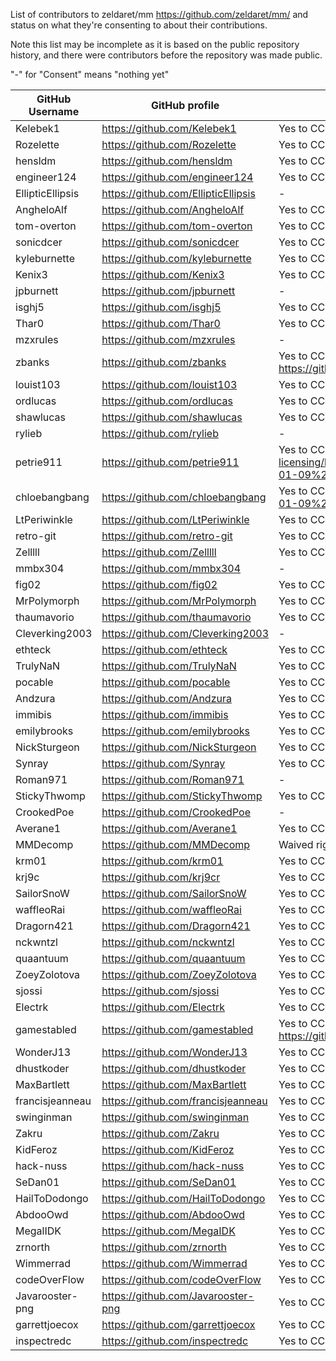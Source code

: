 List of contributors to zeldaret/mm https://github.com/zeldaret/mm/ and status on what they're consenting to about their contributions.

Note this list may be incomplete as it is based on the public repository history, and there were contributors before the repository was made public.

"-" for "Consent" means "nothing yet"

GitHub Username | GitHub profile | Consent
-|-|-
Kelebek1            | https://github.com/Kelebek1            | Yes to CC0 https://github.com/louist103/mm-licensing/issues/1#issuecomment-1376517433
Rozelette           | https://github.com/Rozelette           | Yes to CC0 https://github.com/louist103/mm-licensing/issues/1#issuecomment-1386459048
hensldm             | https://github.com/hensldm             | Yes to CC0 https://github.com/louist103/mm-licensing/issues/1#issuecomment-1375075721
engineer124         | https://github.com/engineer124         | Yes to CC0 https://github.com/louist103/mm-licensing/issues/1#issuecomment-1376635452
EllipticEllipsis    | https://github.com/EllipticEllipsis    | -
AngheloAlf          | https://github.com/AngheloAlf          | Yes to CC0 https://github.com/louist103/mm-licensing/issues/1#issuecomment-1372258492
tom-overton         | https://github.com/tom-overton         | Yes to CC0 https://github.com/louist103/mm-licensing/issues/1#issuecomment-1371695434
sonicdcer           | https://github.com/sonicdcer           | Yes to CC0 https://github.com/louist103/mm-licensing/issues/1#issuecomment-1372477441
kyleburnette        | https://github.com/kyleburnette        | Yes to CC0 https://github.com/Dragorn421/oot-licensing/issues/1#issuecomment-1376410952
Kenix3              | https://github.com/Kenix3              | Yes to CC0 https://github.com/louist103/mm-licensing/issues/1#issuecomment-1397928651
jpburnett           | https://github.com/jpburnett           | -
isghj5              | https://github.com/isghj5              | Yes to CC0 https://github.com/louist103/mm-licensing/issues/1#issuecomment-1371788694
Thar0               | https://github.com/Thar0               | Yes to CC0 https://github.com/louist103/mm-licensing/issues/1#issuecomment-1372843374
mzxrules            | https://github.com/mzxrules            | -
zbanks              | https://github.com/zbanks              | Yes to CC0 https://github.com/Dragorn421/oot-licensing/issues/1#issuecomment-1371556445 https://github.com/louist103/mm-licensing/issues/1#issuecomment-1373086398
louist103           | https://github.com/louist103           | Yes to CC0 https://github.com/louist103/mm-licensing/issues/1#issuecomment-1371624733
ordlucas            | https://github.com/ordlucas            | Yes to CC0 https://github.com/louist103/mm-licensing/issues/1#issuecomment-1372313909
shawlucas           | https://github.com/shawlucas           | Yes to CC0 https://github.com/Dragorn421/oot-licensing/issues/1#issuecomment-1371370663
rylieb              | https://github.com/rylieb              | -
petrie911           | https://github.com/petrie911           | Yes to CC0 https://github.com/louist103/mm-licensing/blob/d8945051c9128cbc3174c4a71e1e708881a88273/consents/discord/Screenshot%20from%202023-01-09%2015-42-30.png
chloebangbang       | https://github.com/chloebangbang       | Yes to CC0 https://github.com/louist103/mm-licensing/blob/master/consents/discord/Screenshot%20from%202023-01-09%2016-00-26.png
LtPeriwinkle        | https://github.com/LtPeriwinkle        | Yes to CC0 https://github.com/louist103/mm-licensing/issues/1#issuecomment-1371763492
retro-git           | https://github.com/retro-git           | Yes to CC0 https://github.com/louist103/mm-licensing/issues/1#issuecomment-1372934323
Zelllll             | https://github.com/Zelllll             | Yes to CC0 (privately, see private/)
mmbx304             | https://github.com/mmbx304             | -
fig02               | https://github.com/fig02               | Yes to CC0 https://github.com/louist103/mm-licensing/issues/1#issuecomment-1372819890
MrPolymorph         | https://github.com/MrPolymorph         | Yes to CC0 https://github.com/louist103/mm-licensing/issues/1#issuecomment-1383163232
thaumavorio         | https://github.com/thaumavorio         | Yes to CC0 https://github.com/louist103/mm-licensing/issues/1#issuecomment-1401223778
Cleverking2003      | https://github.com/Cleverking2003      | -
ethteck             | https://github.com/ethteck             | Yes to CC0 https://github.com/louist103/mm-licensing/issues/1#issuecomment-1371701751
TrulyNaN            | https://github.com/TrulyNaN            | Yes to CC0 https://github.com/louist103/mm-licensing/issues/1#issuecomment-1371776011
pocable             | https://github.com/pocable             | Yes to CC0 https://github.com/louist103/mm-licensing/issues/1#issuecomment-1372977652
Andzura             | https://github.com/Andzura             | Yes to CC0 https://github.com/louist103/mm-licensing/issues/1#issuecomment-1373404846
immibis             | https://github.com/immibis             | Yes to CC0 https://github.com/louist103/mm-licensing/issues/1#issuecomment-1383154900
emilybrooks         | https://github.com/emilybrooks         | Yes to CC0 https://github.com/Dragorn421/oot-licensing/issues/1#issuecomment-1370037184
NickSturgeon        | https://github.com/NickSturgeon        | Yes to CC0 https://github.com/louist103/mm-licensing/blob/master/consents/discord/NickSturgeon.PNG
Synray              | https://github.com/Synray              | Yes to CC0 https://github.com/louist103/mm-licensing/issues/1#issuecomment-1376374738
Roman971            | https://github.com/Roman971            | -
StickyThwomp        | https://github.com/StickyThwomp        | Yes to CC0 https://github.com/louist103/mm-licensing/issues/1#issuecomment-1372261757
CrookedPoe          | https://github.com/CrookedPoe          | -
Averane1            | https://github.com/Averane1            | Yes to CC0 https://github.com/louist103/mm-licensing/issues/1#issuecomment-1374878570
MMDecomp            | https://github.com/MMDecomp            | Waived rights https://github.com/louist103/mm-licensing/blob/master/consents/discord/MMDecompR.PNG
krm01               | https://github.com/krm01               | Yes to CC0 https://github.com/louist103/mm-licensing/issues/1#issuecomment-1372356314
krj9c               | https://github.com/krj9cr              | Yes to CC0 https://github.com/louist103/mm-licensing/issues/1#issuecomment-1401301855
SailorSnoW          | https://github.com/SailorSnoW          | Yes to CC0 https://github.com/louist103/mm-licensing/issues/1#issuecomment-1372985074
waffleoRai          | https://github.com/waffleoRai          | Yes to CC0 https://github.com/louist103/mm-licensing/issues/1#issuecomment-1372492702
Dragorn421          | https://github.com/Dragorn421          | Yes to CC0 https://github.com/louist103/mm-licensing/issues/1#issuecomment-1372244114
nckwntzl            | https://github.com/nckwntzl            | Yes to CC0 https://github.com/louist103/mm-licensing/issues/1#issuecomment-1371627745
quaantuum           | https://github.com/quaantuum           | Yes to CC0 https://github.com/Dragorn421/oot-licensing/issues/1#issuecomment-1401361079
ZoeyZolotova        | https://github.com/ZoeyZolotova        | Yes to CC0 https://github.com/louist103/mm-licensing/issues/1#issuecomment-1428861538
sjossi              | https://github.com/sjossi              | Yes to CC0 https://github.com/louist103/mm-licensing/issues/1#issuecomment-1372270765
Electrk             | https://github.com/Electrk             | Yes to CC0 https://github.com/louist103/mm-licensing/issues/1#issuecomment-1371635136
gamestabled         | https://github.com/gamestabled         | Yes to CC0 https://github.com/Dragorn421/oot-licensing/issues/1#issuecomment-1370279048 https://github.com/louist103/mm-licensing/issues/1#issuecomment-1372451222
WonderJ13           | https://github.com/WonderJ13           | Yes to CC0 https://github.com/louist103/mm-licensing/issues/1#issuecomment-1371754829
dhustkoder          | https://github.com/dhustkoder          | Yes to CC0 https://github.com/louist103/mm-licensing/issues/1#issuecomment-1509354113
MaxBartlett         | https://github.com/MaxBartlett         | Yes to CC0 https://github.com/louist103/mm-licensing/issues/1#issuecomment-1371772913
francisjeanneau     | https://github.com/francisjeanneau     | Yes to CC0 https://github.com/louist103/mm-licensing/issues/1#issuecomment-1421824700
swinginman          | https://github.com/swinginman          | Yes to CC0 https://github.com/louist103/mm-licensing/issues/1#issuecomment-1477014107
Zakru               | https://github.com/Zakru               | Yes to CC0 https://github.com/louist103/mm-licensing/issues/1#issuecomment-1513862002
KidFeroz            | https://github.com/KidFeroz            | Yes to CC0 https://github.com/louist103/mm-licensing/issues/1#issuecomment-1567424595
hack-nuss           | https://github.com/hack-nuss           | Yes to CC0 https://github.com/louist103/mm-licensing/issues/1#issuecomment-1572916745
SeDan01             | https://github.com/SeDan01             | Yes to CC0 https://github.com/louist103/mm-licensing/issues/1#issuecomment-1585058085
HailToDodongo       | https://github.com/HailToDodongo       | Yes to CC0 https://github.com/louist103/mm-licensing/issues/1#issuecomment-1616424533
AbdooOwd            | https://github.com/AbdooOwd            | Yes to CC0 https://github.com/louist103/mm-licensing/issues/1#issuecomment-1649163116
MegalIDK            | https://github.com/MegaIDK             | Yes to CC0 https://github.com/louist103/mm-licensing/issues/1#issuecomment-1652269340
zrnorth             | https://github.com/zrnorth             | Yes to CC0 https://github.com/louist103/mm-licensing/issues/1#issuecomment-1732379003
Wimmerrad           | https://github.com/Wimmerrad           | Yes to CC0 https://github.com/louist103/mm-licensing/issues/1#issuecomment-1751707652
codeOverFlow        | https://github.com/codeOverFlow        | Yes to CC0 https://github.com/louist103/mm-licensing/issues/1#issuecomment-1758160421
Javarooster-png     | https://github.com/Javarooster-png     | Yes to CC0 https://github.com/louist103/mm-licensing/issues/1#issuecomment-1822818208
garrettjoecox       | https://github.com/garrettjoecox       | Yes to CC0 https://github.com/louist103/mm-licensing/issues/1#issuecomment-1920514542
inspectredc         | https://github.com/inspectredc         | Yes to CC0 https://github.com/louist103/mm-licensing/issues/1#issuecomment-2093010741
